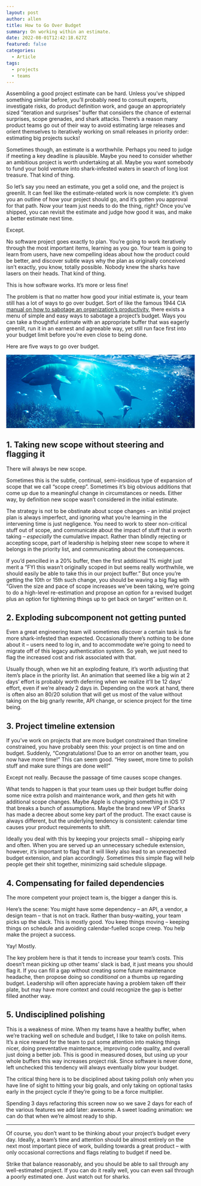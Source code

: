 ```yaml
---
layout: post
author: allen
title: How to Go Over Budget
summary: On working within an estimate.
date: 2022-08-01T12:42:18.627Z
featured: false
categories:
  - Article
tags:
  - projects
  - teams
---
```


Assembling a good project estimate can be hard. Unless you’ve shipped something similar before, you’ll probably need to consult experts, investigate risks, do product definition work, and gauge an appropriately sized “iteration and surprises” buffer that considers the chance of external surprises, scope grenades, and shark attacks. There’s a reason many product teams go out of their way to avoid estimating large releases and orient themselves to iteratively working on small releases in priority order: estimating big projects sucks!

Sometimes though, an estimate is a worthwhile. Perhaps you need to judge if meeting a key deadline is plausible. Maybe you need to consider whether an ambitious project is worth undertaking at all. Maybe you want somebody to fund your bold venture into shark-infested waters in search of long lost treasure. That kind of thing.

So let’s say you need an estimate, you get a solid one, and the project is greenlit. It can feel like the estimate-related work is now complete: it’s given you an outline of how your project should go, and it’s gotten you approval for that path. Now your team just needs to do the thing, right? Once you’ve shipped, you can revisit the estimate and judge how good it was, and make a better estimate next time.

Except.

No software project goes exactly to plan. You’re going to work iteratively through the most important items, learning as you go. Your team is going to learn from users, have new compelling ideas about how the product could be better, and discover subtle ways why the plan as originally conceived isn’t exactly, you know, totally possible. Nobody knew the sharks have lasers on their heads. That kind of thing.

This is how software works. It’s more or less fine!

The problem is that no matter how good your initial estimate is, your team still has a lot of ways to go over budget. Sort of like the famous 1944 CIA [manual on how to sabotage an organization’s productivity](https://www.hsdl.org/?abstract&did=750070), there exists a menu of simple and easy ways to sabotage a project’s budget. Ways you can take a thoughtful estimate with an appropriate buffer that was eagerly greenlit, run it in an earnest and agreeable way, yet still run face first into your budget limit before you’re even close to being done.

Here are five ways to go over budget.

<img src="/images/2022/sharks-istock.jpg" >

## 1. Taking new scope without steering and flagging it
There will always be new scope.

Sometimes this is the subtle, continual, semi-insidious type of expansion of scope that we call “scope creep”. Sometimes it’s big obvious additions that come up due to a meaningful change in circumstances or needs. Either way, by definition new scope wasn’t considered in the initial estimate.

The strategy is not to be obstinate about scope changes – an initial project plan is always imperfect, and ignoring what you’re learning in the intervening time is just negligence. You need to work to steer non-critical stuff out of scope, and communicate about the impact of stuff that *is* worth taking – *especially* the cumulative impact. Rather than blindly rejecting or accepting scope, part of leadership is helping steer new scope to where it belongs in the priority list, and communicating about the consequences.

If you’d pencilled in a 20% buffer, then the first additional 1% might just merit a “FYI this wasn’t originally scoped in but seems really worthwhile, we should easily be able to take this in our project buffer.” But once you’re getting the 10th or 15th such change, you should be waving a big flag with “Given the size and pace of scope increases we’ve been taking, we’re going to do a high-level re-estimation and propose an option for a revised budget plus an option for tightening things up to get back on target” written on it.

## 2. Exploding subcomponent not getting punted
Even a great engineering team will sometimes discover a certain task is far more shark-infested than expected. Occasionally there’s nothing to be done about it – users need to log in, and to accommodate we’re going to need to migrate off of this legacy authentication system. So yeah, we just need to flag the increased cost and risk associated with that.

Usually though, when we hit an exploding feature, it’s worth adjusting that item’s place in the priority list. An animation that seemed like a big win at 2 days’ effort is probably worth deferring when we realize it’ll be 12 days’ effort, even if we’re already 2 days in. Depending on the work at hand, there is often also an 80/20 solution that will get us most of the value without taking on the big gnarly rewrite, API change, or science project for the time being.

## 3. Project timeline extension
If you’ve work on projects that are more budget constrained than timeline constrained, you have probably seen this: your project is on time and on budget. Suddenly, “Congratulations! Due to an error on another team, you now have more time!” This can seem good. “Hey sweet, more time to polish stuff and make sure things are done well!”

Except not really. Because the passage of time causes scope changes.

What tends to happen is that your team uses up their budget buffer doing some nice extra polish and maintenance work, and *then* gets hit with additional scope changes. Maybe Apple is changing something in iOS 17 that breaks a bunch of assumptions. Maybe the brand new VP of Sharks has made a decree about some key part of the product. The exact cause is always different, but the underlying tendency is consistent: calendar time causes your product requirements to shift.

Ideally you deal with this by keeping your projects small – shipping early and often. When you are served up an unnecessary schedule extension, however, it’s important to flag that it will likely also lead to an unexpected budget extension, and plan accordingly. Sometimes this simple flag will help people get their shit together, minimizing said schedule slippage.

## 4. Compensating for failed dependencies
The more competent your project team is, the bigger a danger this is.

Here’s the scene: You might have some dependency – an API, a vendor, a design team – that is not on track. Rather than busy-waiting, your team picks up the slack. This is mostly good. You keep things moving – keeping things on schedule and avoiding calendar-fuelled scope creep. You help make the project a success.

Yay! Mostly.

The key problem here is that it tends to increase your team’s costs. This doesn’t mean picking up other teams’ slack is bad, it just means you should flag it. If you can fill a gap without creating some future maintenance headache, then propose doing so *conditional on* a thumbs up regarding budget. Leadership will often appreciate having a problem taken off their plate, but may have more context and could recognize the gap is better filled another way.

## 5. Undisciplined polishing
This is a weakness of mine. When my teams have a healthy buffer, when we’re tracking well on schedule and budget, I like to take on polish items. It’s a nice reward for the team to put some attention into making things nicer, doing preventative maintenance, improving code quality, and overall just doing a better job. This is good in measured doses, but using up your whole buffers this way increases project risk. Since software is never done, left unchecked this tendency will always eventually blow your budget. 

The critical thing here is to be disciplined about taking polish only when you have line of sight to hitting your big goals, and only taking on optional tasks early in the project cycle if they’re going to be a force multiplier.

Spending 3 days refactoring this screen now so we save 2 days for each of the various features we add later: awesome. A sweet loading animation: we can do that when we’re almost ready to ship.

---

Of course, you don’t want to be thinking about your project’s budget every day. Ideally, a team’s time and attention should be almost entirely on the next most important piece of work, building towards a great product – with only occasional corrections and flags relating to budget if need be.

Strike that balance reasonably, and you should be able to sail through any well-estimated project. If you can do it really well, you can even sail through a poorly estimated one. Just watch out for sharks.